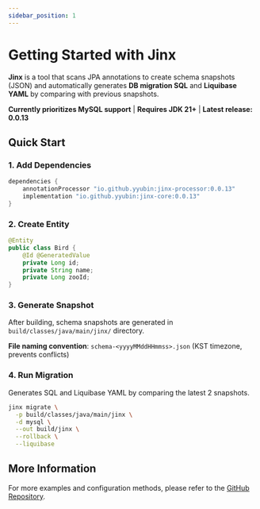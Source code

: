 ```yaml
---
sidebar_position: 1
---
```


# Getting Started with Jinx

**Jinx** is a tool that scans JPA annotations to create schema snapshots (JSON) and automatically generates **DB migration SQL** and **Liquibase YAML** by comparing with previous snapshots.

**Currently prioritizes MySQL support** | **Requires JDK 21+** | **Latest release: 0.0.13**

## Quick Start

### 1. Add Dependencies

```gradle
dependencies {
    annotationProcessor "io.github.yyubin:jinx-processor:0.0.13"
    implementation "io.github.yyubin:jinx-core:0.0.13"
}
```

### 2. Create Entity

```java
@Entity
public class Bird {
    @Id @GeneratedValue
    private Long id;
    private String name;
    private Long zooId;
}
```

### 3. Generate Snapshot

After building, schema snapshots are generated in `build/classes/java/main/jinx/` directory.

**File naming convention**: `schema-<yyyyMMddHHmmss>.json` (KST timezone, prevents conflicts)

### 4. Run Migration

Generates SQL and Liquibase YAML by comparing the latest 2 snapshots.

```bash
jinx migrate \
  -p build/classes/java/main/jinx \
  -d mysql \
  --out build/jinx \
  --rollback \
  --liquibase
```

## More Information

For more examples and configuration methods, please refer to the [GitHub Repository](https://github.com/yyubin/jinx).
